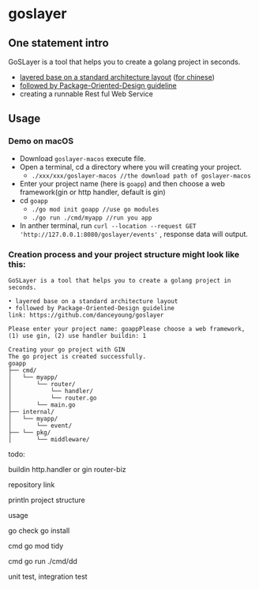 # goslayer

## One statement intro

GoSLayer is a tool that helps you to create a golang project in seconds.

* [layered base on a standard architecture layout](https://github.com/golang-standards/project-layout) ([for chinese](https://github.com/danceyoung/paper-code/blob/master/package-oriented-design/packageorienteddesign.md))
* [followed by Package-Oriented-Design guideline](https://www.ardanlabs.com/blog/2017/02/package-oriented-design.html)
* creating a runnable Rest ful Web Service

## Usage

### Demo on macOS

* Download `goslayer-macos` execute file.
* Open a terminal, cd a directory where you will creating your project.
  * `./xxx/xxx/goslayer-macos //the download path of goslayer-macos`
* Enter your project name (here is `goapp`) and then choose a web framework(gin or http handler, default is gin)
* cd `goapp`
  * `./go mod init goapp //use go modules`
  * `./go run ./cmd/myapp //run you app`
* In anther terminal, run `curl --location --request GET 'http://127.0.0.1:8080/goslayer/events'` , response data will output.

### Creation process and your project structure might look like this:

```
GoSLayer is a tool that helps you to create a golang project in seconds.

• layered base on a standard architecture layout
• followed by Package-Oriented-Design guideline
link: https://github.com/danceyoung/goslayer

Please enter your project name: goappPlease choose a web framework,
(1) use gin, (2) use handler buildin: 1

Creating your go project with GIN
The go project is created successfully.
goapp
├── cmd/
│   └── myapp/
│       └── router/
│           └── handler/
│           └── router.go
│       └── main.go
├── internal/
│   └── myapp/
│       └── event/
├── └── pkg/
│       └── middleware/
```

todo:

buildin http.handler or gin
router-biz

repository link

println project structure

usage

go check go install

cmd go mod tidy

cmd go run ./cmd/dd

unit test, integration test
